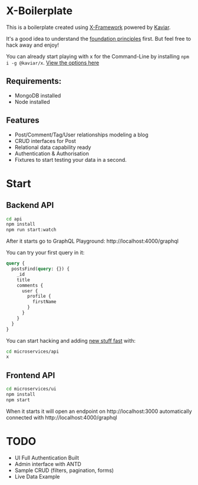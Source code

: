 # X-Boilerplate

This is a boilerplate created using [X-Framework](https://www.kaviarjs.com/docs/x-framework-introduction) powered by [Kaviar](https://kaviarjs.com).

It's a good idea to understand the [foundation principles](https://www.kaviarjs.com/docs/package-core) first. But feel free to hack away and enjoy!

You can already start playing with x for the Command-Line by installing `npm i -g @kaviar/x`. [View the options here](https://www.kaviarjs.com/docs/package-x-generator-bundle)

## Requirements:

- MongoDB installed
- Node installed

## Features

- Post/Comment/Tag/User relationships modeling a blog
- CRUD interfaces for Post
- Relational data capability ready
- Authentication & Authorisation
- Fixtures to start testing your data in a second.

# Start

## Backend API

```bash
cd api
npm install
npm run start:watch
```

After it starts go to GraphQL Playground: http://localhost:4000/graphql

You can try your first query in it:

```graphql
query {
  postsFind(query: {}) {
    _id
    title
    comments {
      user {
        profile {
          firstName
        }
      }
    }
  }
}
```

You can start hacking and adding [new stuff fast](https://www.kaviarjs.com/docs/package-x-generator-bundle) with:

```bash
cd microservices/api
x
```

## Frontend API

```bash
cd microservices/ui
npm install
npm start
```

When it starts it will open an endpoint on http://localhost:3000 automatically connected with http://localhost:4000/graphql

# TODO

- UI Full Authentication Built
- Admin interface with ANTD
- Sample CRUD (filters, pagination, forms)
- Live Data Example
